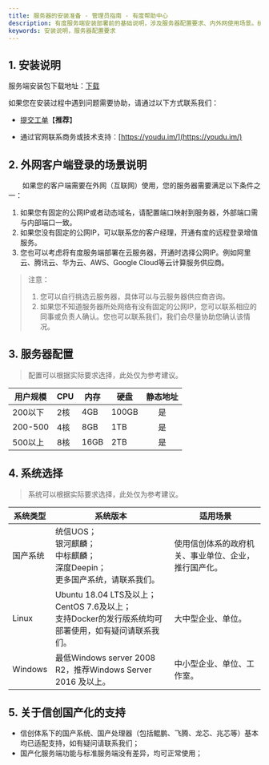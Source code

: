```yaml
---
title: 服务器的安装准备 - 管理员指南 - 有度帮助中心
description: 有度服务端安装部署前的基础说明，涉及服务器配置要求、内外网使用场景。统信UOS，银河麒麟，中标麒麟，Deepin深度，国产系统，国产Linux，鲲鹏，飞腾，龙芯，兆芯。
keywords: 安装说明，服务器配置要求
---
```


## 1. 安装说明

服务端安装包下载地址：[下载](https://youdu.im/download/)

如果您在安装过程中遇到问题需要协助，请通过以下方式联系我们：

- [提交工单](https://kf.youdu.im)【**推荐**】

- 通过官网联系商务或技术支持：[https://youdu.im/](https://youdu.im/)


## 2. 外网客户端登录的场景说明

　　如果您的客户端需要在外网（互联网）使用，您的服务器需要满足以下条件之一：

1. 如果您有固定的公网IP或者动态域名，请配置端口映射到服务器，外部端口需与内部端口一致。
2. 如果您没有固定的公网IP，可以联系您的客户经理，开通有度的远程登录增值服务。
3. 您也可以考虑将有度服务端部署在云服务器，开通时选择公网IP。例如阿里云、腾讯云、华为云、AWS、Google Cloud等云计算服务供应商。

> 注意：
>
> 1. 您可以自行挑选云服务器，具体可以与云服务器供应商咨询。
> 2. 如果您不知道服务器所处网络有没有固定的公网IP，您可以联系相应的同事或负责人确认。您也可以联系我们，我们会尽量协助您确认该情况。

## 3. 服务器配置

> 配置可以根据实际要求选择，此处仅为参考建议。

| 用户规模 | CPU  | 内存 | 硬盘  | 静态地址 |
| -------- | ---- | ---- | ----- | :------: |
| 200以下  | 2核  | 4GB  | 100GB |    是    |
| 200-500  | 4核  | 8GB  | 1TB   |    是    |
| 500以上  | 8核  | 16GB | 2TB   |    是    |

## 4. 系统选择

> 系统可以根据实际要求选择，此处仅为参考建议。

| 系统类型 | 系统版本                                                     | 适用场景                                             |
| -------- | ------------------------------------------------------------ | ---------------------------------------------------- |
| 国产系统 | 统信UOS；<br>银河麒麟；<br>中标麒麟；<br>深度Deepin；<br>更多国产系统，请联系我们。 | 使用信创体系的政府机关、事业单位、企业，推行国产化。 |
| Linux    | Ubuntu 18.04 LTS及以上；<br>CentOS 7.6及以上；<br>支持Docker的发行版系统均可部署使用，如有疑问请联系我们。 | 大中型企业、单位。                                   |
| Windows  | 最低Windows server 2008 R2，推荐Windows Server 2016 及以上。 | 中小型企业、单位、工作室。                           |

## 5. 关于信创国产化的支持

- 信创体系下的国产系统、国产处理器（包括鲲鹏、飞腾、龙芯、兆芯等）基本均已适配支持，如有疑问请联系我们；
- 国产化服务端功能与标准服务端没有差异，均可正常使用；
